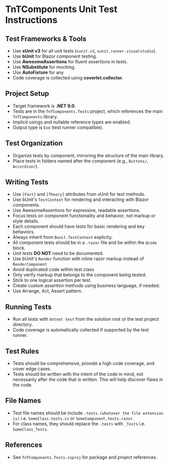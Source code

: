 # TnTComponents Unit Test Instructions

## Test Frameworks & Tools

- Use **xUnit v3** for all unit tests (`xunit.v3`, `xunit.runner.visualstudio`).
- Use **bUnit** for Blazor component testing.
- Use **AwesomeAssertions** for fluent assertions in tests.
- Use **NSubstitute** for mocking.
- Use **AutoFixture** for any 
- Code coverage is collected using **coverlet.collector**.

## Project Setup

- Target framework is **.NET 9.0**.
- Tests are in the `TnTComponents.Tests` project, which references the main `TnTComponents` library.
- Implicit usings and nullable reference types are enabled.
- Output type is `Exe` (test runner compatible).

## Test Organization

- Organize tests by component, mirroring the structure of the main library.
- Place tests in folders named after the component (e.g., `Buttons/`, `Accordion/`).

## Writing Tests

- Use `[Fact]` and `[Theory]` attributes from xUnit for test methods.
- Use bUnit's `TestContext` for rendering and interacting with Blazor components.
- Use AwesomeAssertions for expressive, readable assertions.
- Focus tests on component functionality and behavior, not markup or style details.
- Each component should have tests for basic rendering and key behaviors.
- Always inherit from `Bunit.TestContext` explicity. 
- All component tests should be in a `.razor` file and be within the `@code` block. 
- Unit tests **DO NOT** need to be documented.
- Use bUnit's `Render` function with inline razor markup instead of `RenderComponent`
- Avoid duplicated code within test class
- Only verify markup that belongs to the component being tested.
- Stick to one logical assertion per test.
- Create custom assertion methods using business language, if needed.  
- Use Arrange, Act, Assert pattern.

## Running Tests

- Run all tests with `dotnet test` from the solution root or the test project directory.
- Code coverage is automatically collected if supported by the test runner.

## Test Rules
- Tests should be comprehensive, provide a high code coverage, and cover edge cases. 
- Tests should be written with the intent of the code in mind, not necessarily after the code that is written. This will help discover flaws in the code. 

## File Names
- Test file names should be include `.tests.(whatever the file extension is)` i.e. `SomeClass.tests.cs` or `SomeComponent.tests.razor`. 
- For class names, they should replace the `.tests` with `_Tests` i.e. `SomeClass_Tests`.

## References

- See `TnTComponents.Tests.csproj` for package and project references.
